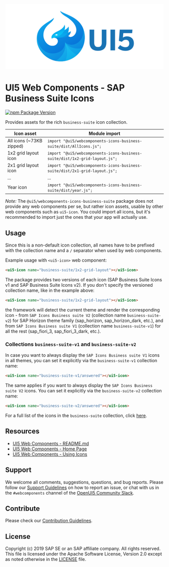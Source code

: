 ![UI5 icon](https://raw.githubusercontent.com/SAP/ui5-webcomponents/main/docs/images/UI5_logo_wide.png)


# UI5 Web Components - SAP Business Suite Icons

[![npm Package Version](https://badge.fury.io/js/%40ui5%2Fwebcomponents.svg)](https://www.npmjs.com/package/@ui5/webcomponents)

Provides assets for the rich `business-suite` icon collection.

| Icon asset               | Module import                                                               |
|--------------------------|-----------------------------------------------------------------------------|
| All icons (~73KB zipped) | `import "@ui5/webcomponents-icons-business-suite/dist/AllIcons.js";`        |
| 1x2 grid layout icon     | `import "@ui5/webcomponents-icons-business-suite/dist/1x2-grid-layout.js";` |
| 2x1 grid layout icon     | `import "@ui5/webcomponents-icons-business-suite/dist/2x1-grid-layout.js";` |
| ...                      | ...                                                                         |
| Year icon                | `import "@ui5/webcomponents-icons-business-suite/dist/year.js";`            |

*Note:* The `@ui5/webcomponents-icons-business-suite` package does not provide any web components per se, but rather icon assets,
usable by other web components such as `ui5-icon`. You could import all icons, but it's recommended to import
just the ones that your app will actually use.

## Usage

Since this is a non-default icon collection, all names have to be prefixed with the collection name and a `/` separator when used by web components.

Example usage with `<ui5-icon>` web component:

```html
<ui5-icon name="business-suite/1x2-grid-layout"></ui5-icon>
```

The package provides two versions of each icon (SAP Business Suite Icons v1 and SAP Business Suite Icons v2).
If you don't specify the versioned collection name, like in the example above:

```html
<ui5-icon name="business-suite/1x2-grid-layout"></ui5-icon>
```

the framework will detect the current theme and render the corresponding icon - from `SAP Icons Business suite V2` (collection name `business-suite-v2`) for SAP Horizon theme family  (sap_horizon, sap_horizon_dark, etc.), and from `SAP Icons Business suite V1` (collection name `business-suite-v1`) for all the rest (sap_fiori_3, sap_fiori_3_dark, etc.).

### Collections `business-suite-v1` and `business-suite-v2 `

In case you want to always display the `SAP Icons Business suite V1` icons in all themes, you can set it explicitly via the `business-suite-v1` collection name:

```html
<ui5-icon name="business-suite-v1/answered"></ui5-icon>
```

The same applies if you want to always display the `SAP Icons Business suite V2` icons. You can set it explicitly via the `business-suite-v2` collection name:
```html
<ui5-icon name="business-suite-v2/answered"></ui5-icon>
```

For a full list of the icons in the `business-suite` collection, click [here](https://ui5.sap.com/test-resources/sap/m/demokit/iconExplorer/webapp/index.html#/overview/BusinessSuiteInAppSymbols).

## Resources
- [UI5 Web Components - README.md](https://github.com/SAP/ui5-webcomponents/blob/main/README.md)
- [UI5 Web Components - Home Page](https://sap.github.io/ui5-webcomponents)
- [UI5 Web Components - Using Icons](https://sap.github.io/ui5-webcomponents/docs/getting-started/using-icons/)

## Support
We welcome all comments, suggestions, questions, and bug reports. Please follow our [Support Guidelines](https://github.com/SAP/ui5-webcomponents/blob/main/SUPPORT.md#-content) on how to report an issue, or chat with us in the `#webcomponents` channel of the [OpenUI5 Community Slack](https://ui5-slack-invite.cfapps.eu10.hana.ondemand.com/).

## Contribute
Please check our [Contribution Guidelines](https://github.com/SAP/ui5-webcomponents/blob/main/docs/6-contributing/02-conventions-and-guidelines.md).

## License
Copyright (c) 2019 SAP SE or an SAP affiliate company. All rights reserved.
This file is licensed under the Apache Software License, Version 2.0 except as noted otherwise in the [LICENSE](https://github.com/SAP/ui5-webcomponents/blob/main/LICENSE.txt) file.
